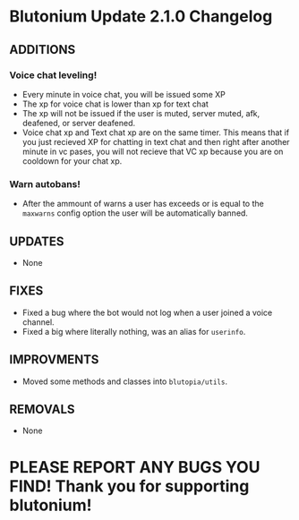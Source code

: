 # Blutonium Update 2.1.0 Changelog

## ADDITIONS

### Voice chat leveling! 
- Every minute in voice chat, you will be issued some XP
- The xp for voice chat is lower than xp for text chat
- The xp will not be issued if the user is muted, server muted, afk, deafened, or server deafened.
- Voice chat xp and Text chat xp are on the same timer. This means that if you just recieved XP for chatting in text chat and then right after another minute in vc pases, you will not recieve that VC xp because you are on cooldown for your chat xp.

### Warn autobans!
- After the ammount of warns a user has exceeds or is equal to the `maxwarns` config option the user will be automatically banned.


## UPDATES
- None

## FIXES
- Fixed a bug where the bot would not log when a user joined a voice channel.
- Fixed a big where literally nothing, was an alias for `userinfo`.

## IMPROVMENTS
- Moved some methods and classes into `blutopia/utils`.

## REMOVALS
- None

# PLEASE REPORT ANY BUGS YOU FIND! Thank you for supporting blutonium!